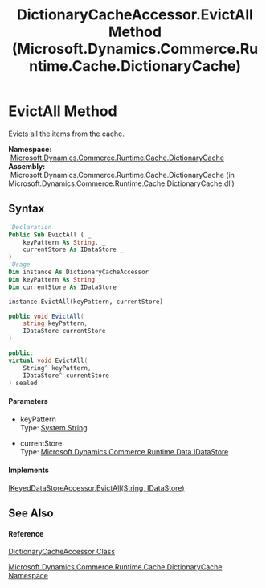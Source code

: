 ﻿---
title: DictionaryCacheAccessor.EvictAll Method  (Microsoft.Dynamics.Commerce.Runtime.Cache.DictionaryCache)
TOCTitle: EvictAll Method
ms:assetid: M:Microsoft.Dynamics.Commerce.Runtime.Cache.DictionaryCache.DictionaryCacheAccessor.EvictAll(System.String,Microsoft.Dynamics.Commerce.Runtime.Data.IDataStore)
ms:mtpsurl: https://technet.microsoft.com/en-us/library/microsoft.dynamics.commerce.runtime.cache.dictionarycache.dictionarycacheaccessor.evictall(v=AX.60)
ms:contentKeyID: 65317495
ms.date: 05/18/2015
mtps_version: v=AX.60
f1_keywords:
- Microsoft.Dynamics.Commerce.Runtime.Cache.DictionaryCache.DictionaryCacheAccessor.EvictAll
dev_langs:
- CSharp
- C++
- VB
---

# EvictAll Method

Evicts all the items from the cache.

**Namespace:**  [Microsoft.Dynamics.Commerce.Runtime.Cache.DictionaryCache](microsoft-dynamics-commerce-runtime-cache-dictionarycache-namespace.md)  
**Assembly:**  Microsoft.Dynamics.Commerce.Runtime.Cache.DictionaryCache (in Microsoft.Dynamics.Commerce.Runtime.Cache.DictionaryCache.dll)

## Syntax

``` vb
'Declaration
Public Sub EvictAll ( _
    keyPattern As String, _
    currentStore As IDataStore _
)
'Usage
Dim instance As DictionaryCacheAccessor
Dim keyPattern As String
Dim currentStore As IDataStore

instance.EvictAll(keyPattern, currentStore)
```

``` csharp
public void EvictAll(
    string keyPattern,
    IDataStore currentStore
)
```

``` c++
public:
virtual void EvictAll(
    String^ keyPattern, 
    IDataStore^ currentStore
) sealed
```

#### Parameters

  - keyPattern  
    Type: [System.String](https://technet.microsoft.com/en-us/library/s1wwdcbf\(v=ax.60\))  

<!-- end list -->

  - currentStore  
    Type: [Microsoft.Dynamics.Commerce.Runtime.Data.IDataStore](idatastore-interface-microsoft-dynamics-commerce-runtime-data.md)  

#### Implements

[IKeyedDataStoreAccessor.EvictAll(String, IDataStore)](ikeyeddatastoreaccessor-evictall-method-microsoft-dynamics-commerce-runtime-data.md)  

## See Also

#### Reference

[DictionaryCacheAccessor Class](dictionarycacheaccessor-class-microsoft-dynamics-commerce-runtime-cache-dictionarycache.md)

[Microsoft.Dynamics.Commerce.Runtime.Cache.DictionaryCache Namespace](microsoft-dynamics-commerce-runtime-cache-dictionarycache-namespace.md)

